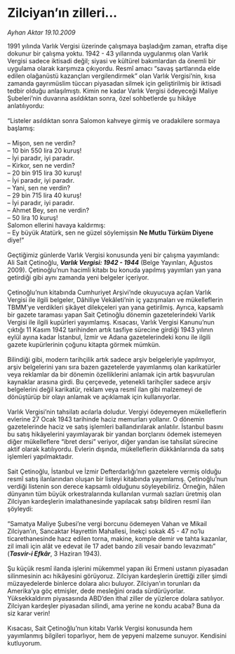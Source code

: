 # Zilciyan’ın zilleri...

*Ayhan Aktar 19.10.2009*

<div class="taraf_structure_2col_1zq">
<div class="margen_n">



 <p>1991 yılında Varlık Vergisi üzerinde çalışmaya başladığım zaman, etrafta dişe dokunur bir çalışma yoktu. 1942 - 43 yıllarında uygulanmış olan Varlık Vergisi sadece iktisadi değil; siyasi ve kültürel bakımlardan da önemli bir uygulama olarak karşımıza çıkıyordu. Resmî amacı “savaş şartlarında elde edilen olağanüstü kazançları vergilendirmek” olan Varlık Vergisi’nin, kısa zamanda gayrımüslim tüccarı piyasadan silmek için geliştirilmiş bir iktisadi tedbir olduğu anlaşılmıştı. Kimin ne kadar Varlık Vergisi ödeyeceği Maliye Şubeleri’nin duvarına asıldıktan sonra, özel sohbetlerde şu hikâye anlatılıyordu: <br/><br/>“Listeler asıldıktan sonra Salomon kahveye girmiş ve oradakilere sormaya başlamış: <br/><br/>– Mişon, sen ne verdin? <br/>– 10 bin 550 lira 20 kuruş! <br/>– İyi paradır, iyi paradır. <br/>– Kirkor, sen ne verdin? <br/>– 20 bin 915 lira 30 kuruş! <br/>– İyi paradır, iyi paradır. <br/>– Yani, sen ne verdin? <br/>– 29 bin 715 lira 40 kuruş! <br/>– İyi paradır, iyi paradır. <br/>– Ahmet Bey, sen ne verdin? <br/>– 50 lira 10 kuruş! <br/>Salomon ellerini havaya kaldırmış: <br/>– Ey büyük Atatürk, sen ne güzel söylemişsin <b>Ne Mutlu Türküm Diyene</b> diye!” <br/><br/>Geçtiğimiz günlerde Varlık Vergisi konusunda yeni bir çalışma yayımlandı: Ali Sait Çetinoğlu, <b><em>Varlık Vergisi: 1942 - 1944</em></b> (Belge Yayınları, Ağustos 2009). Çetinoğlu’nun hacimli kitabı bu konuda yapılmış yayımları yan yana getirdiği gibi aynı zamanda yeni belgeler içeriyor. <br/><br/>Çetinoğlu’nun kitabında Cumhuriyet Arşivi’nde okuyucuya açılan Varlık Vergisi ile ilgili belgeler, Dâhiliye Vekâleti’nin iç yazışmaları ve mükelleflerin TBMM’ye verdikleri şikâyet dilekçeleri yan yana getirilmiş. Ayrıca, kapsamlı bir gazete taraması yapan Sait Çetinoğlu dönemin gazetelerindeki Varlık Vergisi ile ilgili kupürleri yayımlamış. Kısacası, Varlık Vergisi Kanunu’nun çıktığı 11 Kasım 1942 tarihinden artık tasfiye sürecine girdiği 1943 yılının eylül ayına kadar İstanbul, İzmir ve Adana gazetelerindeki konu ile ilgili gazete kupürlerinin çoğunu kitapta görmek mümkün. <br/><br/>Bilindiği gibi, modern tarihçilik artık sadece arşiv belgeleriyle yapılmıyor, arşiv belgelerini yanı sıra bazen gazetelerde yayımlanmış olan karikatürler veya reklamlar da bir dönemin özelliklerini anlamak için artık başvurulan kaynaklar arasına girdi. Bu çerçevede, yetenekli tarihçiler sadece arşiv belgelerini değil karikatür, reklam veya resmî ilan gibi malzemeyi de dönüştürüp bir olayı anlamak ve açıklamak için kullanıyorlar. <br/><br/>Varlık Vergisi’nin tahsilatı acılarla doludur. Vergiyi ödeyemeyen mükelleflerin evlerine 27 Ocak 1943 tarihinde haciz memurları yollanır. O dönemin gazetelerinde haciz ve satış işlemleri ballandırılarak anlatılır. İstanbul basını bu satış hikâyelerini yayımlayarak bir yandan borçlarını ödemek istemeyen diğer mükelleflere “ibret dersi” veriyor, diğer yandan ise tahsilat sürecine aktif olarak katılıyordu. Evlerin dışında, mükelleflerin dükkânlarında da satış işlemleri yapılmaktadır. <br/><br/>Sait Çetinoğlu, İstanbul ve İzmir Defterdarlığı’nın gazetelere vermiş olduğu resmî satış ilanlarından oluşan bir listeyi kitabında yayımlamış. Çetinoğlu’nun verdiği listenin son derece kapsamlı olduğunu söyleyebiliriz. Örneğin, hâlen dünyanın tüm büyük orkestralarında kullanılan vurmalı sazları üretmiş olan Zilciyan kardeşlerin imalathanesinde yapılacak satışı bildiren resmî ilan şöyleydi: <br/><br/>“Samatya Maliye Şubesi’ne vergi borcunu ödemeyen Vahan ve Mikail Zilciyan’ın, Sancaktar Hayrettin Mahallesi, İnekçi sokak 45 - 47 no’lu ticarethanesinde hacz edilen torna, makine, komple demir ve tahta kazanlar, zil imali için alât ve edevat ile 17 adet bando zili vesair bando levazımatı” (<b><em>Tasvir-i Efkâr</em></b>, 3 Haziran 1943). <br/><br/>Şu küçük resmî ilanda işlerini mükemmel yapan iki Ermeni ustanın piyasadan silinmesinin acı hikâyesini görüyoruz. Zilciyan kardeşlerin ürettiği ziller şimdi müzayedelerde binlerce dolara alıcı buluyor. Zilciyan’ın torunları da Amerika’ya göç etmişler, dede mesleğini orada sürdürüyorlar. Yüksekkaldırım piyasasında ABD’den ithal ziller de yüzlerce dolara satılıyor. Zilciyan kardeşler piyasadan silindi, ama yerine ne kondu acaba? Buna da siz karar verin! <br/><br/>Kısacası, Sait Çetinoğlu’nun kitabı Varlık Vergisi konusunda hem yayımlanmış bilgileri toparlıyor, hem de yepyeni malzeme sunuyor. Kendisini kutluyorum.</p>
<br/>
<br/>
<br/>



<br/>


<div id="taraf_not">
</div>

</div>


</div>
